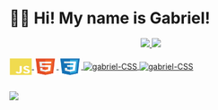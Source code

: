 # 🖖🏻  Hi! My name is Gabriel!

 <div align="center">
  <a href="https://github.com/ggoncalvesdev">
  <img height="150em" src="https://github-readme-stats.vercel.app/api?username=ggoncalvesdev&show_icons=true&theme=dark&include_all_commits=true&count_private=true"/>
  <img height="150em" src="https://github-readme-stats.vercel.app/api/top-langs/?username=ggoncalvesdev&layout=compact&langs_count=7&theme=dark"/>
 </div>
  
 <div style="display: inline_block"><br>
  <img align="center" alt="gabriel-Js" height="30" width="40" src="https://raw.githubusercontent.com/devicons/devicon/master/icons/javascript/javascript-plain.svg">
  <img align="center" alt="gabriel-HTML" height="30" width="40" src="https://raw.githubusercontent.com/devicons/devicon/master/icons/html5/html5-original.svg">
  <img align="center" alt="gabriel-CSS" height="30" width="40" src="https://raw.githubusercontent.com/devicons/devicon/master/icons/css3/css3-original.svg">
  <img align="center" alt="gabriel-CSS" height="30" width="40" src="https://cdn.jsdelivr.net/gh/devicons/devicon/icons/java/java-original.svg" />
  <img align="center" alt="gabriel-CSS" height="30" width="40" src="https://cdn.jsdelivr.net/gh/devicons/devicon/icons/spring/spring-original.svg" />    
</div>
  
  ## 
 
<div>
  <a href="https://www.linkedin.com/in/gabriel-josé-gonçalves" target="_blank"><img src="https://img.shields.io/badge/-LinkedIn-%230077B5?style=for-the-                badge&logo=linkedin&logoColor=white" target="_blank"></a> 
</div> 

